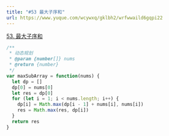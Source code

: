```yaml
---
title: "#53 最大子序和"
url: https://www.yuque.com/wcywxq/gklbh2/wrfwwaild6gqpi22
---
```


[53. 最大子序和](https://leetcode.cn/problems/maximum-subarray)

```javascript
/**
 * 动态规划
 * @param {number[]} nums
 * @return {number}
 */
var maxSubArray = function(nums) {
  let dp = []
  dp[0] = nums[0]
  let res = dp[0]
  for (let i = 1; i < nums.length; i++) {
    dp[i] = Math.max(dp[i - 1] + nums[i], nums[i])
    res = Math.max(res, dp[i])
  }
  return res
}
```
